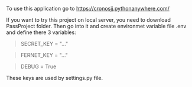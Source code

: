 To use this application go to <a href="https://cronosjj.pythonanywhere.com/">https://cronosjj.pythonanywhere.com/</a>

If you want to try this project on local server, you need to download PassProject folder. Then go into it and create environmet variable file .env and define there 3 variables: 
<br>

> SECRET_KEY = "..."

> FERNET_KEY = "..."

> DEBUG = True

These keys are used by settings.py file.



